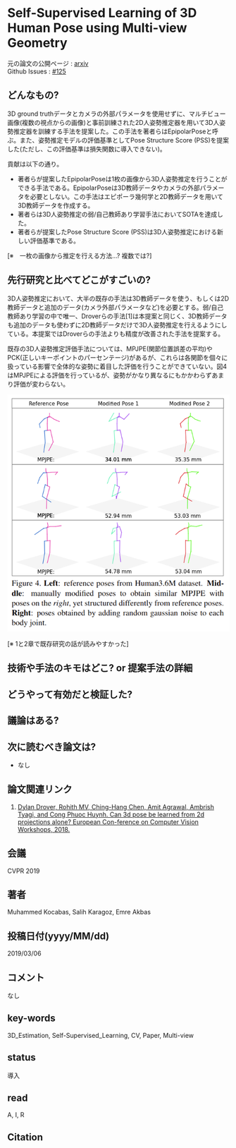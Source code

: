 # Self-Supervised Learning of 3D Human Pose using Multi-view Geometry

元の論文の公開ページ : [arxiv](https://arxiv.org/abs/1903.02330)  
Github Issues : [#125](https://github.com/Obarads/obarads.github.io/issues/125)

## どんなもの?
3D ground truthデータとカメラの外部パラメータを使用せずに、マルチビュー画像(複数の視点からの画像)と事前訓練された2D人姿勢推定器を用いて3D人姿勢推定器を訓練する手法を提案した。この手法を著者らはEpipolarPoseと呼ぶ。また、姿勢推定モデルの評価基準としてPose Structure Score (PSS)を提案した(ただし、この評価基準は損失関数に導入できない)。

貢献は以下の通り。

- 著者らが提案したEpipolarPoseは1枚の画像から3D人姿勢推定を行うことができる手法である。EpipolarPoseは3D教師データやカメラの外部パラメータを必要としない。この手法はエピポーラ幾何学と2D教師データを用いて3D教師データを作成する。
- 著者らは3D人姿勢推定の弱/自己教師あり学習手法においてSOTAを達成した。
- 著者らが提案したPose Structure Score (PSS)は3D人姿勢推定における新しい評価基準である。

[※　一枚の画像から推定を行える方法...? 複数では?]

## 先行研究と比べてどこがすごいの?
3D人姿勢推定において、大半の既存の手法は3D教師データを使う、もしくは2D教師データと追加のデータ(カメラ外部パラメータなど)を必要とする。弱/自己教師あり学習の中で唯一、Droverらの手法[1]は本提案と同じく、3D教師データも追加のデータも使わずに2D教師データだけで3D人姿勢推定を行えるようにしている。本提案ではDroverらの手法よりも精度が改善された手法を提案する。

既存の3D人姿勢推定評価手法については、MPJPE(関節位置誤差の平均)やPCK(正しいキーポイントのパーセンテージ)があるが、これらは各関節を個々に扱っている影響で全体的な姿勢に着目した評価を行うことができていない。図4はMPJPEによる評価を行っているが、姿勢がかなり異なるにもかかわらずあまり評価が変わらない。

![fig4](img/SLo3HPuMG/fig4.png)

[※ 1と2章で既存研究の話が読みやすかった]

## 技術や手法のキモはどこ? or 提案手法の詳細



## どうやって有効だと検証した?

## 議論はある?

## 次に読むべき論文は?
- なし

## 論文関連リンク
1. [Dylan Drover, Rohith MV, Ching-Hang Chen, Amit Agrawal, Ambrish Tyagi, and Cong Phuoc Huynh. Can 3d pose be learned from 2d projections alone? European Con-ference on Computer Vision Workshops, 2018.](http://openaccess.thecvf.com/content_ECCVW_2018/papers/11132/Drover_Can_3D_Pose_be_Learned_from_2D_Projections_Alone_ECCVW_2018_paper.pdf)

## 会議
CVPR 2019

## 著者
Muhammed Kocabas, Salih Karagoz, Emre Akbas

## 投稿日付(yyyy/MM/dd)
2019/03/06

## コメント
なし

## key-words
3D_Estimation, Self-Supervised_Learning, CV, Paper, Multi-view

## status
導入

## read
A, I, R

## Citation
